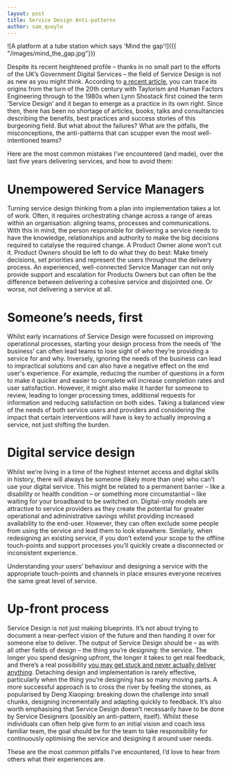 ```yaml
---
layout: post
title: Service Design Anti-patterns
author: sam_quayle
---
```


![A platform at a tube station which says 'Mind the gap'!]({{ "/images/mind_the_gap.jpg"}})

Despite its recent heightened profile – thanks in no small part to the efforts of the UK’s Government Digital Services – the field of Service Design is not as new as you might think. According to [a recent article](https://service-design.co/book-a-tiny-history-of-service-design-368ed603797c), you can trace its origins from the turn of the 20th century with Taylorism and Human Factors Engineering through to the 1980s when Lynn Shostack first coined the term ‘Service Design’ and it began to emerge as a practice in its own right. Since then, there has been no shortage of articles, books, talks and consultancies describing the benefits, best practices and success stories of this burgeoning field. But what about the failures? What are the pitfalls, the misconceptions, the anti-patterns that can scupper even the most well-intentioned teams?

Here are the most common mistakes I’ve encountered (and made), over the last five years delivering services, and how to avoid them:

# Unempowered Service Managers
Turning service design thinking from a plan into implementation takes a lot of work. Often, it requires orchestrating change across a range of areas within an organisation: aligning teams, processes and communications. With this in mind, the person responsible for delivering a service needs to have the knowledge, relationships and authority to make the big decisions required to catalyse the required change. A Product Owner alone won’t cut it. Product Owners should be left to do what they do best: Make timely decisions, set priorities and represent the users throughout the delivery process. An experienced, well-connected Service Manager can not only provide support and escalation for Products Owners but can often be the difference between delivering a cohesive service and disjointed one. Or worse, not delivering a service at all.

# Someone’s needs, first 
Whilst early incarnations of Service Design were focussed on improving operational processes, starting your design process from the needs of ‘the business’ can often lead teams to lose sight of who they’re providing a service for and why. Inversely, ignoring the needs of the business can lead to impractical solutions and can also have a negative effect on the end user's experience. For example, reducing the number of questions in a form to make it quicker and easier to complete will increase completion rates and user satisfaction. However, it might also make it harder for someone to review, leading to longer processing times, additional requests for information and reducing satisfaction on both sides. Taking a balanced view of the needs of both service users and providers and considering the impact that certain interventions will have is key to actually improving a service, not just shifting the burden. 

# Digital service design
Whilst we’re living in a time of the highest internet access and digital skills in history, there will always be someone (likely more than one) who can’t use your digital service. This might be related to a permanent barrier – like a disability or health condition – or something more circumstantial – like waiting for your broadband to be switched on. Digital-only models are attractive to service providers as they create the potential for greater operational and administrative savings whilst providing increased availability to the end-user. However, they can often exclude some people from using the service and lead them to look elsewhere. Similarly, when redesigning an existing service, if you don’t extend your scope to the offline touch-points and support processes you’ll quickly create a disconnected or inconsistent experience.

Understanding your users’ behaviour and designing a service with the appropriate touch-points and channels in place ensures everyone receives the same great level of service.

# Up-front process
Service Design is not just making blueprints. It’s not about trying to document a near-perfect vision of the future and then handing it over for someone else to deliver. The output of Service Design should be – as with all other fields of design – the thing you’re designing: the service. The longer you spend designing upfront, the longer it takes to get real feedback, and there’s a real possibility [you may get stuck and never actually deliver anything](https://medium.com/hippo-digital/service-design-how-not-to-get-stuck-in-a-never-ending-discovery-3536d225087c). Detaching design and implementation is rarely effective, particularly when the thing you’re designing has so many moving parts. A more successful approach is to cross the river by feeling the stones, as popularised by Deng Xiaoping: breaking down the challenge into small chunks, designing incrementally and adapting quickly to feedback. It’s also worth emphasising that Service Design doesn’t necessarily have to be done by Service Designers (possibly an anti-pattern, itself). Whilst these individuals can often help give form to an initial vision and coach less familiar team, the goal should be for the team to take responsibility for continuously optimising the service and designing it around user needs.

These are the most common pitfalls I’ve encountered, I’d love to hear from others what their experiences are. 

